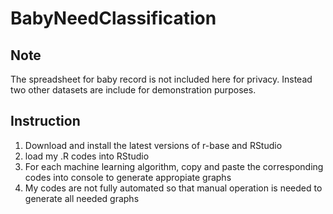 # BabyNeedClassification
## Note
The spreadsheet for baby record is not included here for privacy.
Instead two other datasets are include for demonstration purposes.
## Instruction
1. Download and install the latest versions of r-base and RStudio
2. load my .R codes into RStudio
3. For each machine learning algorithm, copy and paste the corresponding codes into console to generate appropiate graphs
4. My codes are not fully automated so that manual operation is needed to generate all needed graphs


